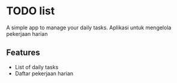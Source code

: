 # TODO list
A simple app to manage your daily tasks. Aplikasi untuk mengelola pekerjaan harian
## Features
* List of daily tasks
* Daftar pekerjaan harian

